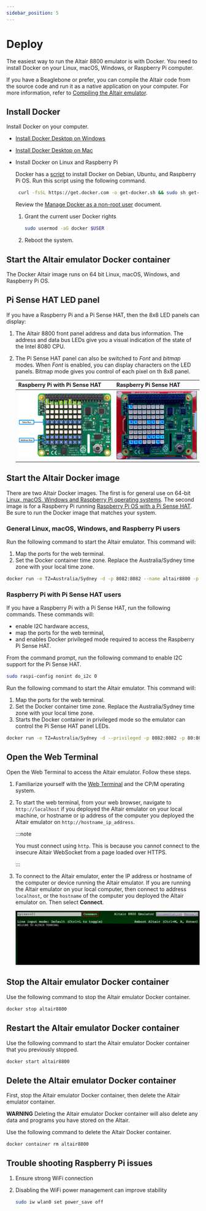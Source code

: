 ```yaml
---
sidebar_position: 5
---
```


# Deploy

The easiest way to run the Altair 8800 emulator is with Docker. You need to install Docker on your Linux, macOS, Windows, or Raspberry Pi computer.

If you have a Beaglebone or prefer, you can compile the Altair code from the source code and run it as a native application on your computer. For more information, refer to [Compiling the Altair emulator](03-Compile-the-Altair/01-Introduction.md).

## Install Docker

Install Docker on your computer.

- [Install Docker Desktop on Windows](https://docs.docker.com/desktop/windows/install/)
- [Install Docker Desktop on Mac](https://docs.docker.com/desktop/mac/install/)

- Install Docker on Linux and Raspberry Pi

    Docker has a [script](https://docs.docker.com/engine/install/debian/) to install Docker on Debian, Ubuntu, and Raspberry Pi OS. Run this script using the following command.

    ```bash
     curl -fsSL https://get.docker.com -o get-docker.sh && sudo sh get-docker.sh
    ```

    Review the [Manage Docker as a non-root user](https://docs.docker.com/engine/install/linux-postinstall/#manage-docker-as-a-non-root-user) document.

    1. Grant the current user Docker rights

        ```bash
        sudo usermod -aG docker $USER
        ```

    1. Reboot the system.

## Start the Altair emulator Docker container

The Docker Altair image runs on 64 bit Linux, macOS, Windows, and Raspberry Pi OS.

## Pi Sense HAT LED panel

If you have a Raspberry Pi and a Pi Sense HAT, then the 8x8 LED panels can display:

1. The Altair 8800 front panel address and data bus information. The address and data bus LEDs give you a visual indication of the state of the Intel 8080 CPU.
1. The Pi Sense HAT panel can also be switched to *Font* and *bitmap* modes. When *Font* is enabled, you can display characters on the LED panels. Bitmap mode gives you control of each pixel on th 8x8 panel.

    | Raspberry Pi with Pi Sense HAT  | Raspberry Pi Sense HAT |
    |--|--|
    | ![The image shows the address and data bus LEDs](img/raspberry_pi_sense_hat_map.png) | ![The gif shows the address and data bus LEDs in action](img/raspberry_pi_sense_hat.gif) |

## Start the Altair Docker image

There are two Altair Docker images. The first is for general use on 64-bit [Linux, macOS, Windows and Raspberry Pi operating systems](#general-linux-macos-windows-and-raspberry-pi-users). The second image is for a Raspberry Pi running [Raspberry Pi OS with a Pi Sense HAT](#raspberry-pi-with-pi-sense-hat-users). Be sure to run the Docker image that matches your system.

### General Linux, macOS, Windows, and Raspberry Pi users

Run the following command to start the Altair emulator. This command will:

1. Map the ports for the web terminal.
1. Set the Docker container time zone. Replace the Australia/Sydney time zone with your local time zone.

```bash
docker run -e TZ=Australia/Sydney -d -p 8082:8082 --name altair8800 -p 80:80 --rm glovebox/altair8800:latest
```

### Raspberry Pi with Pi Sense HAT users

If you have a Raspberry Pi with a Pi Sense HAT, run the following commands.  These commands will:

- enable I2C hardware access,
- map the ports for the web terminal,
- and enables Docker privileged mode required to access the Raspberry Pi Sense HAT.

From the command prompt, run the following command to enable I2C support for the Pi Sense HAT.

```bash
sudo raspi-config nonint do_i2c 0
```

Run the following command to start the Altair emulator. This command will:

1. Map the ports for the web terminal.
1. Set the Docker container time zone. Replace the Australia/Sydney time zone with your local time zone.
1. Starts the Docker container in privileged mode so the emulator can control the Pi Sense HAT panel LEDs.

```bash
docker run -e TZ=Australia/Sydney -d --privileged -p 8082:8082 -p 80:80 --name altair8800 --rm glovebox/altair8800-pisense:latest
```

## Open the Web Terminal

Open the Web Terminal to access the Altair emulator. Follow these steps.

1. Familiarize yourself with the [Web Terminal](../start/20-Web-Terminal.md) and the CP/M operating system.
1. To start the web terminal, from your web browser, navigate to `http://localhost` if you deployed the Altair emulator on your local machine, or hostname or ip address of the computer you deployed the Altair emulator on `http://hostname_ip_address`.

    :::note
    
    You must connect using `http`. This is because you cannot connect to the insecure Altair WebSocket from a page loaded over HTTPS.
    
    :::


1. To connect to the Altair emulator, enter the IP address or hostname of the computer or device running the Altair emulator. If you are running the Altair emulator on your local computer, then connect to address `localhost`, or the `hostname` of the computer you deployed the Altair emulator on. Then select **Connect**.

    ![The following image is of the web terminal command prompt](img/web_terminal.png)

## Stop the Altair emulator Docker container

Use the following command to stop the Altair emulator Docker container.

```bash
docker stop altair8800
```

## Restart the Altair emulator Docker container

Use the following command to start the Altair emulator Docker container that you previously stopped.

```bash
docker start altair8800
```

## Delete the Altair emulator Docker container

First, stop the Altair emulator Docker container, then delete the Altair emulator container.

**WARNING** Deleting the Altair emulator Docker container will also delete any data and programs you have stored on the Altair.

Use the following command to delete the Altair Docker container.

```bash
docker container rm altair8800
```

## Trouble shooting Raspberry Pi issues

1. Ensure strong WiFi connection
1. Disabling the WiFi power management can improve stability

    ```bash
    sudo iw wlan0 set power_save off
    ```
